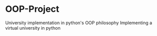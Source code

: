 # OOP-Project
University implementation in python's OOP philosophy
 Implementing a virtual university in python
